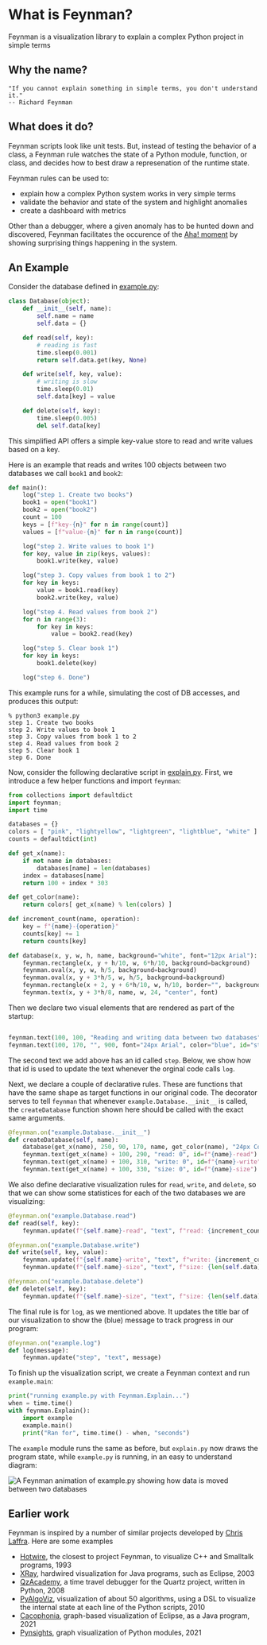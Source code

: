 # What is Feynman?
Feynman is a visualization library to explain a complex Python project in simple terms

## Why the name?
    "If you cannot explain something in simple terms, you don't understand it." 
    -- Richard Feynman

## What does it do?
Feynman scripts look like unit tests. But, instead of testing the behavior of a class, a Feynman rule watches the state of a Python module, function, or class, and decides how to best draw a represenation of the runtime state. 

Feynman rules can be used to:
- explain how a complex Python system works in very simple terms
- validate the behavior and state of the system and highlight anomalies
- create a dashboard with metrics 

Other than a debugger, where a given anomaly has to be hunted down and discovered, Feynman facilitates the occurence of the [Aha! moment](https://en.wikipedia.org/wiki/Eureka_effect) by showing surprising things happening in the system. 

## An Example

Consider the database defined in [example.py](example.py):

``` python
class Database(object):
    def __init__(self, name):
        self.name = name
        self.data = {}

    def read(self, key):
        # reading is fast
        time.sleep(0.001)
        return self.data.get(key, None)

    def write(self, key, value):
        # writing is slow
        time.sleep(0.01)
        self.data[key] = value

    def delete(self, key):
        time.sleep(0.005)
        del self.data[key]
```

This simplified API offers a simple key-value store to read and write values based on a key. 

Here is an example that reads and writes 100 objects between two databases we call `book1` and `book2`:

``` python
def main():
    log("step 1. Create two books")
    book1 = open("book1")
    book2 = open("book2")
    count = 100
    keys = [f"key-{n}" for n in range(count)]
    values = [f"value-{n}" for n in range(count)]

    log("step 2. Write values to book 1")
    for key, value in zip(keys, values):
        book1.write(key, value)

    log("step 3. Copy values from book 1 to 2")
    for key in keys:
        value = book1.read(key)
        book2.write(key, value)

    log("step 4. Read values from book 2")
    for n in range(3):
        for key in keys:
            value = book2.read(key)

    log("step 5. Clear book 1")
    for key in keys:
        book1.delete(key)

    log("step 6. Done")
```
    
</details>


This example runs for a while, simulating the cost of DB accesses, and produces this output:
```
% python3 example.py
step 1. Create two books
step 2. Write values to book 1
step 3. Copy values from book 1 to 2
step 4. Read values from book 2
step 5. Clear book 1
step 6. Done
```

Now, consider the following declarative script in [explain.py](explain.py).
First, we introduce a few helper functions and import `feynman`:
``` python
from collections import defaultdict
import feynman;
import time

databases = {}
colors = [ "pink", "lightyellow", "lightgreen", "lightblue", "white" ]
counts = defaultdict(int)

def get_x(name):
    if not name in databases:
        databases[name] = len(databases)
    index = databases[name]
    return 100 + index * 303

def get_color(name):
    return colors[ get_x(name) % len(colors) ]

def increment_count(name, operation):
    key = f"{name}-{operation}"
    counts[key] += 1
    return counts[key]

def database(x, y, w, h, name, background="white", font="12px Arial"):
    feynman.rectangle(x, y + h/10, w, 6*h/10, background=background)
    feynman.oval(x, y, w, h/5, background=background)
    feynman.oval(x, y + 3*h/5, w, h/5, background=background)
    feynman.rectangle(x + 2, y + 6*h/10, w, h/10, border="", background=background)
    feynman.text(x, y + 3*h/8, name, w, 24, "center", font)
```

Then we declare two visual elements that are rendered as part of the startup:
``` python

feynman.text(100, 100, "Reading and writing data between two databases", 900, font="32px Arial")
feynman.text(100, 170, "", 900, font="24px Arial", color="blue", id="step")
```

The second text we add above has an id called `step`. Below, we show how that id is used 
to update the text whenever the orginal code calls `log`.

Next, we declare a couple of declarative rules. These are functions that have the 
same shape as target functions in our original code. The decorator serves to tell
`feynman` that whenever `example.Database.__init__` is called, the `createDatabase` function
shown here should be called with the exact same arguments.

``` python
@feynman.on("example.Database.__init__")
def createDatabase(self, name):
    database(get_x(name), 250, 90, 170, name, get_color(name), "24px Courier")
    feynman.text(get_x(name) + 100, 290, "read: 0", id=f"{name}-read")
    feynman.text(get_x(name) + 100, 310, "write: 0", id=f"{name}-write")
    feynman.text(get_x(name) + 100, 330, "size: 0", id=f"{name}-size")
```

We also define declarative visualization rules for `read`, `write`, and `delete`, so
that we can show some statistices for each of the two databases we are visualizing:

``` python
@feynman.on("example.Database.read")
def read(self, key):
    feynman.update(f"{self.name}-read", "text", f"read: {increment_count(self.name, 'read')}")

@feynman.on("example.Database.write")
def write(self, key, value):
    feynman.update(f"{self.name}-write", "text", f"write: {increment_count(self.name, 'write')}")
    feynman.update(f"{self.name}-size", "text", f"size: {len(self.data)}")

@feynman.on("example.Database.delete")
def delete(self, key):
    feynman.update(f"{self.name}-size", "text", f"size: {len(self.data)}")
```

The final rule is for `log`, as we mentioned above. It updates the title bar of our visualization
to show the (blue) message to track progress in our program: 

``` python
@feynman.on("example.log")
def log(message):
    feynman.update("step", "text", message)
```

To finish up the visualization script, we create a Feynman context and run `example.main`:

``` python
print("running example.py with Feynman.Explain...")
when = time.time()
with feynman.Explain():
    import example
    example.main()
    print("Ran for", time.time() - when, "seconds")
```

The `example` module runs the same as before, but `explain.py` now draws the program state, while `example.py` is running, in an easy to understand diagram:

![A Feynman animation of example.py showing how data is moved between two databases](example.gif?raw=true "Title")

## Earlier work
Feynman is inspired by a number of similar projects developed by [Chris Laffra](https://chrislaffra.com). Here are some examples
- [Hotwire](https://www.usenix.org/conference/usenix-6th-c-technical-conference/presentation/hotwire-visual-debugger-c), the closest to project Feynman, to visualize C++ and Smalltalk programs, 1993
- [XRay](https://www.slideshare.net/chrislaffra/eclipse-visualization-and-performance-monitoring), hardwired visualization for Java programs, such as Eclipse, 2003
- [QzAcademy](https://www.slideshare.net/chrislaffra/livecode-python-training-tools-at-bank-of-america), a time travel debugger for the Quartz project, written in Python, 2008
- [PyAlgoViz](https://pyalgoviz.appspot.com), visualization of about 50 algorithms, using a DSL to visualize the internal state at each line of the Python scripts, 2010
- [Cacophonia](https://www.slideshare.net/chrislaffra/project-cacophonia), graph-based visualization of Eclipse, as a Java program, 2021
- [Pynsights](https://github.com/laffra/pynsights), graph visualization of Python modules, 2021
